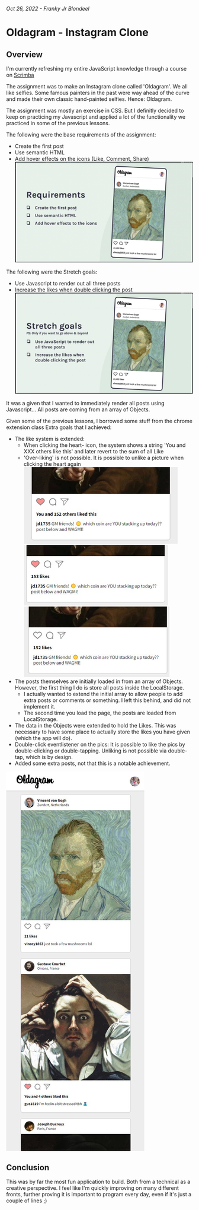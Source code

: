 *Oct 26, 2022 - Franky Jr Blondeel*


# Oldagram - Instagram Clone


## Overview

I'm currently refreshing my entire JavaScript knowledge through a course on [Scrimba](https://scrimba.com/allcourses)

The assignment was to make an Instagram clone called 'Oldagram'. We all like selfies. Some famous painters in the past were way ahead of the curve and made their own classic hand-painted selfies. Hence: Oldagram.

The assignment was mostly an exercise in CSS. But I definitly decided to keep on practicing my Javascript and applied a lot of the functionality we practiced in some of the previous lessons.

The following were the base requirements of the assignment:
* Create the first post
* Use semantic HTML
* Add hover effects on the icons (Like, Comment, Share)
![goals](https://github.com/MrFranksJr/MrFranksJr/blob/main/assets/oldagram/requirements.png)

The following were the Stretch goals:
* Use Javascript to render out all three posts
* Increase the likes when double clicking the post
![stretch goals](https://github.com/MrFranksJr/MrFranksJr/blob/main/assets/oldagram/stretch-goals.png)


It was a given that I wanted to immediately render all posts using Javascript... All posts are coming from an array of Objects.

Given some of the previous lessons, I borrowed some stuff from the chrome extension class
Extra goals that I achieved:
* The like system is extended:
    - When clicking the heart- icon, the system shows a string 'You and XXX others like this' and later revert to the sum of all Like
    - 'Over-liking' is not possible. It is possible to unlike a picture when clicking the heart again
    ![Freshly liked](https://github.com/MrFranksJr/MrFranksJr/blob/main/assets/oldagram/like-system1.jpg)
    ![sum of likes](https://github.com/MrFranksJr/MrFranksJr/blob/main/assets/oldagram/like-system2.jpg)
    ![Unlike](https://github.com/MrFranksJr/MrFranksJr/blob/main/assets/oldagram/like-system3.jpg)
* The posts themselves are initially loaded in from an array of Objects. However, the first thing I do is store all posts inside the LocalStorage. 
    - I actually wanted to extend the initial array to allow people to add extra posts or comments or something. I left this behind, and did not implement it.
    - The second time you load the page, the posts are loaded from LocalStorage.
* The data in the Objects were extended to hold the Likes. This was necessary to have some place to actually store the likes you have given (which the app will do).
* Double-click eventlistener on the pics: It is possible to like the pics by double-clicking or double-tapping. Unliking is not possible via double-tap, which is by design.
* Added some extra posts, not that this is a notable achievement.

![screenshot of the application](https://github.com/MrFranksJr/MrFranksJr/blob/main/assets/oldagram/app_screen.jpg)



## Conclusion

This was by far the most fun application to build. Both from a technical as a creative perspective. I feel like I'm quickly improving on many different fronts, further proving it is important to program every day, even if it's just a couple of lines ;)